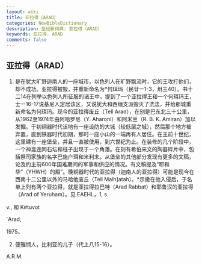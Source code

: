 ```yaml
---
layout: wiki
title: 亚拉得（ARAD）
categories: NewBibleDictionary
description: 圣经新词典: 亚拉得（ARAD）
keywords: 亚拉得, ARAD
comments: false
---
```


## 亚拉得（ARAD）

1. 是在犹大旷野迦南人的一座城市，以色列人在旷野飘流时，它的王攻打他们，却不成功。亚拉得被毁，并重新命名为*何珥玛（民廿一1-3，卅三40）。书十二14在列举以色列人所征服的诸王中，提到了一个亚拉得王和一个何珥玛王，士一16-17说基尼人定居该区，又说犹大和西缅支派毁灭了洗法，并给那城重新命名为何珥玛。现今的亚拉得废丘（Tell Arad），在别是巴东北三十公里，从1962至1974年由阿哈罗尼（Y. Aharoni）和阿米兰（R. B. K. Amiran）加以发掘。于初铜器时代该地有一座设防的大城（较低层之城），然后那个地方被弃置，直到铁器时代初期，那时一座小山的一端再有人居住。在主前十世纪，这里建有一座堡垒，并且一直被使用，到六世纪为止。在装修的几个阶段中，一个神龛连同石坛和柱子出现于一个角落。在刻有希伯来文的陶器碎片中，包括祭司家族的名字巴施户珥和米利末。从堡垒的其他部分发现有更多的文稿，论及约主前600年国难期间的军事和供应的情况。有文稿提及“耶和华”（YHWH）的殿”。晚铜器时代的亚拉得（迦南人的亚拉得）可能是现今在西南十二公里以外的马哈他废丘（Tell Malh]atah）。*示撒在他入侵后，于名单上列有两个亚拉得，就是亚拉得拉巴特（Arad Rabbat）和耶鲁汉的亚拉得（Arad of Yeruham）。见 EAEHL，1, s.

v., 和 K#tuvot

`Arad,

1975。

2. 便雅悯人，比利亚的儿子（代上八15-16）。

A.R.M.






